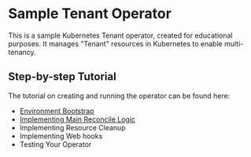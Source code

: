 # Sample Tenant Operator

This is a sample Kubernetes Tenant operator, created for educational purposes. It manages "Tenant" resources in Kubernetes to enable multi-tenancy.

## Step-by-step Tutorial
The tutorial on creating and running the operator can be found here:
- [Environment Bootstrap](https://www.codereliant.io/build-kubernetes-operator-kubebuilder/)
- [Implementing Main Reconcile Logic](https://www.codereliant.io/hands-on-kubernetes-operator-development-part-2/)
- Implementing Resource Cleanup
- Implementing Web hooks
- Testing Your Operator

